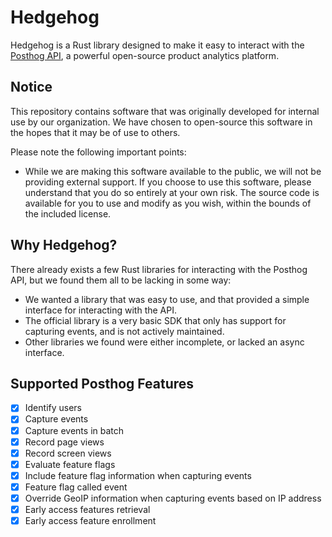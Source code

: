 # Hedgehog

Hedgehog is a Rust library designed to make it easy to interact with the [Posthog API](https://posthog.com/docs/api/overview), a powerful open-source product analytics platform.

## Notice

This repository contains software that was originally developed for internal use by our organization. We have chosen to open-source this software in the hopes that it may be of use to others.

Please note the following important points:
- While we are making this software available to the public, we will not be providing external support. If you choose to use this software, please understand that you do so entirely at your own risk. The source code is available for you to use and modify as you wish, within the bounds of the included license.

## Why Hedgehog?

There already exists a few Rust libraries for interacting with the Posthog API, but we found them all to be lacking in some way: 
- We wanted a library that was easy to use, and that provided a simple interface for interacting with the API.
- The official library is a very basic SDK that only has support for capturing events, and is not actively maintained.
- Other libraries we found were either incomplete, or lacked an async interface.

## Supported Posthog Features

- [x] Identify users
- [x] Capture events
- [x] Capture events in batch
- [x] Record page views
- [x] Record screen views
- [x] Evaluate feature flags
- [x] Include feature flag information when capturing events
- [x] Feature flag called event
- [x] Override GeoIP information when capturing events based on IP address
- [x] Early access features retrieval
- [x] Early access feature enrollment
